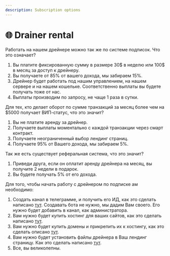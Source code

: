 ```yaml
---
description: Subscription options
---
```


# 🌐 Drainer rental

Работать на нашем дрейнере можно так же по системе подписок. Что это означает?

1. Вы платите фиксированную сумму в размере 30$ в неделю или 100$ в месяц за доступ к дрейнеру.
2. Вы получаете от 85% от вашего дохода, мы забираем 15%.
3. Дрейнер будет работать под нашим управлением, на нашем сервере и на нашем кошельке. Соответственно выплаты вы будете получать тоже от нас.
4. Выплаты производим по запросу, не чаще 1 раза в сутки.

Для тех, кто делает оборот по сумме транзакций за месяц более чем на $5000 получает ВИП-статус, что это значит?

1. Вы не платите аренду за дрейнер.
2. Получаете выплаты моментально с каждой транзакции через смарт контракт.
3. Получаете неограниченный выбор лендинг страниц.
4. Получаете 95% от Вашего дохода, мы забираем 5%.

Так же есть существует реферальная система, что это значит?

1. Приведи друга, если он оплатит аренду дрейнера на месяц, вы получите 2 недели в подарок.
2. Вы будете получать 5% от его дохода.

Для того, чтобы начать работу с дрейнером по подписке ам необходимо:

1. Создать канал в телеграмме, и получить его ИД, как это сделать написано [тут](https://golden-drainer.gitbook.io/golden-drainer/fundamentals/getting-set-up/creating-bot-and-channel-in-telegram). Создавать бота не нужно, мы дадим Вам своего. Его нужно будет добавить в канал, как администратора.
2. Вам нужно будет купить хостинг для ваших сайтов, как это сделать написано [тут](https://golden-drainer.gitbook.io/golden-drainer/fundamentals/getting-set-up/buying-hosting).
3. Вам нужно будет купить домены и прикрепить их к хостингу, как это сделать описано [тут](https://golden-drainer.gitbook.io/golden-drainer/fundamentals/getting-set-up/buying-landing-page-domain).
4. Вам нужно будет установить файлы дрейнера в Ваш лендинг страницу. Как это сделать написано [тут](https://golden-drainer.gitbook.io/golden-drainer/fundamentals/getting-set-up/landing-page-installation).
5. Все, вы великолепны.
